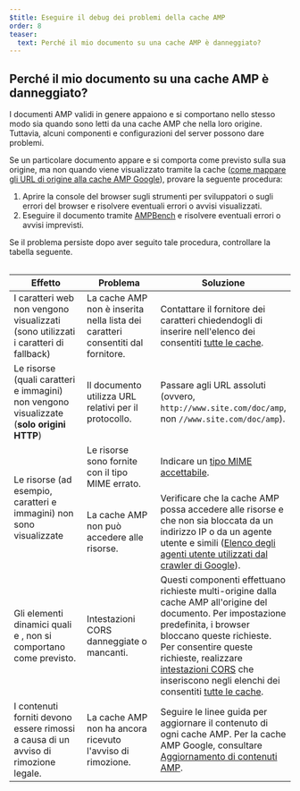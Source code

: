 ```yaml
---
$title: Eseguire il debug dei problemi della cache AMP
order: 8
teaser:
  text: Perché il mio documento su una cache AMP è danneggiato?
---
```


<!--
This file is imported from https://github.com/ampproject/amphtml/blob/master/spec/amp-cache-debugging.md.
Please do not change this file.
If you have found a bug or an issue please
have a look and request a pull request there.
-->

## Perché il mio documento su una cache AMP è danneggiato? <a name="why-is-my-doc-broken-on-an-amp-cache"></a>

I documenti AMP validi in genere appaiono e si comportano nello stesso modo sia quando sono letti da una cache AMP che nella loro origine. Tuttavia, alcuni componenti e configurazioni del server possono dare problemi.

Se un particolare documento appare e si comporta come previsto sulla sua origine, ma non quando viene visualizzato tramite la cache ([come mappare gli URL di origine alla cache AMP Google](https://developers.google.com/amp/cache/overview#amp-cache-url-format)), provare la seguente procedura:

1. Aprire la console del browser sugli strumenti per sviluppatori o sugli errori del browser e risolvere eventuali errori o avvisi visualizzati.
2. Eseguire il documento tramite [AMPBench](https://ampbench.appspot.com/) e risolvere eventuali errori o avvisi imprevisti.

Se il problema persiste dopo aver seguito tale procedura, controllare la tabella seguente.

<table>
<table>
  <thead>
    <tr>
      <th width="30%">Effetto</th>
      <th width="30%">Problema</th>
      <th width="40%">Soluzione</th>
    </tr>
  </thead>
  <tbody>
    <tr>
      <td>I caratteri web non vengono visualizzati (sono utilizzati i caratteri di fallback)</td>
      <td>La cache AMP non è inserita nella lista dei caratteri consentiti dal fornitore.</td>
      <td>Contattare il fornitore dei caratteri chiedendogli di inserire nell'elenco dei consentiti <a href="https://amp.dev/documentation/guides-and-tutorials/learn/amp-caches-and-cors/amp-cors-requests#cors-security-in-amp">tutte le cache</a>.</td>
    </tr>
    <tr>
      <td>Le risorse (quali caratteri e immagini) non vengono visualizzate (<strong>solo origini HTTP</strong>)</td>
      <td>Il documento utilizza URL relativi per il protocollo.</td>
      <td>Passare agli URL assoluti (ovvero, <code>http://www.site.com/doc/amp</code>, non <code>//www.site.com/doc/amp</code>).</td>
    </tr>
    <tr>
      <td rowspan="2">Le risorse (ad esempio, caratteri e immagini) non sono visualizzate</td>
      <td>Le risorse sono fornite con il tipo MIME errato.</td>
      <td>Indicare un <a href="https://github.com/ampproject/amphtml/blob/master/spec/amp-cache-guidelines.md#guidelines-accepted-mime-types">tipo MIME accettabile</a>.</td>
    </tr>
    <tr>
      <td>La cache AMP non può accedere alle risorse.</td>
      <td>Verificare che la cache AMP possa accedere alle risorse e che non sia bloccata da un indirizzo IP o da un agente utente e simili (<a href="https://support.google.com/webmasters/answer/1061943?hl=en">Elenco degli agenti utente utilizzati dal crawler di Google</a>).</td>
    </tr>
    <tr>
      <td>Gli elementi dinamici quali <code><amp-form></amp-form></code> e <code><amp-list></amp-list></code>, non si comportano come previsto.</td>
      <td>Intestazioni CORS danneggiate o mancanti.</td>
      <td>Questi componenti effettuano richieste multi-origine dalla cache AMP all'origine del documento. Per impostazione predefinita, i browser bloccano queste richieste. Per consentire queste richieste, realizzare <a href="https://developer.mozilla.org/en-US/docs/Web/HTTP/Access_control_CORS">intestazioni CORS</a> che inseriscono negli elenchi dei consentiti <a href="https://amp.dev/documentation/guides-and-tutorials/amp-cors-requests.html">tutte le cache</a>.</td>
    </tr>
    <tr>
      <td>I contenuti forniti devono essere rimossi a causa di un avviso di rimozione legale.</td>
      <td>La cache AMP non ha ancora ricevuto l'avviso di rimozione.</td>
      <td>Seguire le linee guida per aggiornare il contenuto di ogni cache AMP. Per la cache AMP Google, consultare <a href="https://developers.google.com/amp/cache/update-cache">Aggiornamento di contenuti AMP</a>.</td>
    </tr>
</tbody>
</table>
</table>
